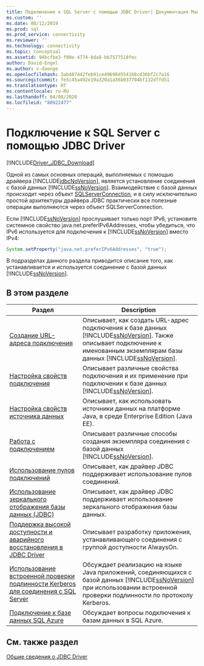 ```yaml
---
title: Подключение к SQL Server с помощью JDBC Driver| Документация Майкрософт
ms.custom: ''
ms.date: 08/12/2019
ms.prod: sql
ms.prod_service: connectivity
ms.reviewer: ''
ms.technology: connectivity
ms.topic: conceptual
ms.assetid: 94bcfbe3-f00e-4774-bda8-bb7577518fec
author: David-Engel
ms.author: v-daenge
ms.openlocfilehash: 3ab487442feb91ce49698d554168cd36bf2c7a16
ms.sourcegitcommit: fe5c45a492e19a320a1a36b037704bf132dffd51
ms.translationtype: HT
ms.contentlocale: ru-RU
ms.lasthandoff: 04/08/2020
ms.locfileid: "80922477"
---
```

# <a name="connecting-to-sql-server-with-the-jdbc-driver"></a>Подключение к SQL Server с помощью JDBC Driver
[!INCLUDE[Driver_JDBC_Download](../../includes/driver_jdbc_download.md)]

  Одной из самых основных операций, выполняемых с помощью драйвера [!INCLUDE[jdbcNoVersion](../../includes/jdbcnoversion_md.md)], является установление соединения с базой данных [!INCLUDE[ssNoVersion](../../includes/ssnoversion-md.md)]. Взаимодействие с базой данных происходит через объект [SQLServerConnection](../../connect/jdbc/reference/sqlserverconnection-class.md), и в силу исключительно простой архитектуры драйвера JDBC практически все полезные операции выполняются через объект SQLServerConnection.  
  
 Если [!INCLUDE[ssNoVersion](../../includes/ssnoversion-md.md)] прослушивает только порт IPv6, установите системное свойство java.net.preferIPv6Addresses, чтобы убедиться, что IPv6 используется для подключения к [!INCLUDE[ssNoVersion](../../includes/ssnoversion-md.md)] вместо IPv4:  
  
```java
System.setProperty("java.net.preferIPv6Addresses", "true");  
```  
  
 В подразделах данного раздела приводится описание того, как устанавливается и используется соединение с базой данных [!INCLUDE[ssNoVersion](../../includes/ssnoversion-md.md)].  
  
## <a name="in-this-section"></a>В этом разделе  
  
|Раздел|Description|  
|-----------|-----------------|  
|[Создание URL-адреса подключения](../../connect/jdbc/building-the-connection-url.md)|Описывает, как создать URL-адрес подключения к базе данных [!INCLUDE[ssNoVersion](../../includes/ssnoversion-md.md)]. Также описывает подключение к именованным экземплярам базы данных [!INCLUDE[ssNoVersion](../../includes/ssnoversion-md.md)].|  
|[Настройка свойств подключения](../../connect/jdbc/setting-the-connection-properties.md)|Описывает различные свойства подключения и их применение при подключении к базе данных [!INCLUDE[ssNoVersion](../../includes/ssnoversion-md.md)].|  
|[Настройка свойств источника данных](../../connect/jdbc/setting-the-data-source-properties.md)|Описывает, как использовать источники данных на платформе Java, в среде Enterprise Edition (Java EE).|  
|[Работа с подключением](../../connect/jdbc/working-with-a-connection.md)|Описывает различные способы создания экземпляра соединения с базой данных [!INCLUDE[ssNoVersion](../../includes/ssnoversion-md.md)].|  
|[Использование пулов подключений](../../connect/jdbc/using-connection-pooling.md)|Описывает, как драйвер JDBC поддерживает использование пулов соединений.|  
|[Использование зеркального отображения базы данных (JDBC)](../../connect/jdbc/using-database-mirroring-jdbc.md)|Описывает, как драйвер JDBC поддерживает использование зеркального отображения базы данных.|  
|[Поддержка высокой доступности и аварийного восстановления в JDBC Driver](../../connect/jdbc/jdbc-driver-support-for-high-availability-disaster-recovery.md)|Описывает разработку приложения, устанавливающего соединения с группой доступности AlwaysOn.|  
|[Использование встроенной проверки подлинности Kerberos для соединения с SQL Server](../../connect/jdbc/using-kerberos-integrated-authentication-to-connect-to-sql-server.md)|Обсуждает реализацию на языке Java приложений, соединяющихся с базой данных [!INCLUDE[ssNoVersion](../../includes/ssnoversion-md.md)] при использовании встроенной проверки подлинности по протоколу Kerberos.|  
|[Подключение к базе данных SQL Azure](../../connect/jdbc/connecting-to-an-azure-sql-database.md)|Обсуждает вопросы подключения к базам данных в SQL Azure.|  
  
## <a name="see-also"></a>См. также раздел  
 [Общие сведения о JDBC Driver](../../connect/jdbc/overview-of-the-jdbc-driver.md)  
  
  
